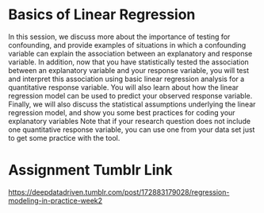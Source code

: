 # Basics of Linear Regression
In this session, we discuss more about the importance of testing for confounding, and provide examples of situations in which a confounding variable can explain the association between an explanatory and response variable. In addition, now that you have statistically tested the association between an explanatory variable and your response variable, you will test and interpret this association using basic linear regression analysis for a quantitative response variable. You will also learn about how the linear regression model can be used to predict your observed response variable. Finally, we will also discuss the statistical assumptions underlying the linear regression model, and show you some best practices for coding your explanatory variables Note that if your research question does not include one quantitative response variable, you can use one from your data set just to get some practice with the tool.

# Assignment Tumblr Link
https://deepdatadriven.tumblr.com/post/172883179028/regression-modeling-in-practice-week2
